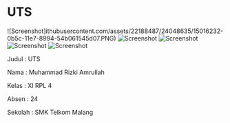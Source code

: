 # UTS

![Screenshot]ithubusercontent.com/assets/22188487/24048635/15016232-0b5c-11e7-8994-54b061545d07.PNG)
![Screenshot](https://cloud.githubusercontent.com/assets/22188487/24048636/1502283e-0b5c-11e7-8a79-7cc3b932c9ad.PNG)
![Screenshot](https://cloud.githubusercontent.com/assets/22188487/24048638/150d2d4c-0b5c-11e7-9733-150ecf564775.PNG)
![Screenshot](https://cloud.githubusercontent.com/assets/22188487/24048637/1509341c-0b5c-11e7-9cca-5695510dd55b.PNG)
![Screenshot](https://cloud.githubusercontent.com/assets/22188487/24048639/1524940a-0b5c-11e7-9d79-c39c94d77023.PNG)

Judul : UTS

Nama  : Muhammad Rizki Amrullah

Kelas : XI RPL 4

Absen : 24

Sekolah : SMK Telkom Malang


